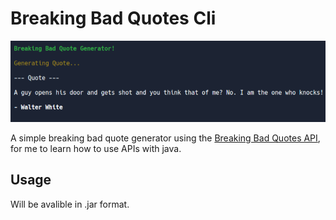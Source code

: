 # Breaking Bad Quotes Cli
![](Example.png)

A simple breaking bad quote generator using the [Breaking Bad Quotes API](https://breakingbadquotes.xyz/), for me to learn how to use APIs with java.

## Usage
Will be avalible in .jar format.
